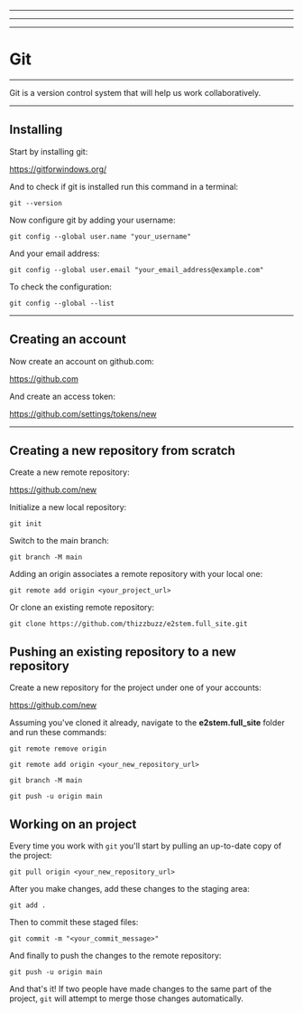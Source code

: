 * * * * * * * * * * * * * * * * * * * * * * * * * * * * * * * * * * * * * * * * 
* * * * * * * * * * * * * * * * * * * * * * * * * * * * * * * * * * * * * * * * 
* * * * * * * * * * * * * * * * * * * * * * * * * * * * * * * * * * * * * * * * 

# Git

- - - - - - - - - - - - - - - - - - - - - - - - - - - - - - - - - - - - - - - - 

Git is a version control system that will help us work collaboratively.

- - - - - - - - - - - - - - - - - - - - - - - - - - - - - - - - - - - - - - - - 

## Installing

Start by installing git:

https://gitforwindows.org/

And to check if git is installed run this command in a terminal:

`git --version`

Now configure git by adding your username:

`git config --global user.name "your_username"`

And your email address:

`git config --global user.email "your_email_address@example.com"`

To check the configuration:

`git config --global --list`

- - - - - - - - - - - - - - - - - - - - - - - - - - - - - - - - - - - - - - - - 

## Creating an account

Now create an account on github.com:

https://github.com

And create an access token:

https://github.com/settings/tokens/new

- - - - - - - - - - - - - - - - - - - - - - - - - - - - - - - - - - - - - - - - 

## Creating a new repository from scratch

Create a new remote repository:

https://github.com/new

Initialize a new local repository:

`git init`

Switch to the main branch:

`git branch -M main`

Adding an origin associates a remote repository with your local one:

`git remote add origin <your_project_url>`

Or clone an existing remote repository:

`git clone https://github.com/thizzbuzz/e2stem.full_site.git`


## Pushing an existing repository to a new repository

Create a new repository for the project under one of your accounts:

https://github.com/new

Assuming you've cloned it already, navigate to the **e2stem.full_site** folder and run these commands:

`git remote remove origin` 

`git remote add origin <your_new_repository_url>`

`git branch -M main`

`git push -u origin main`


## Working on an project

Every time you work with `git` you'll start by pulling an up-to-date copy of the project:

`git pull origin <your_new_repository_url>`

After you make changes, add these changes to the staging area:

`git add .`

Then to commit these staged files:

`git commit -m "<your_commit_message>"`

And finally to push the changes to the remote repository:

`git push -u origin main`

And that's it! If two people have made changes to the same part of the project, `git` will attempt to merge those changes automatically.



